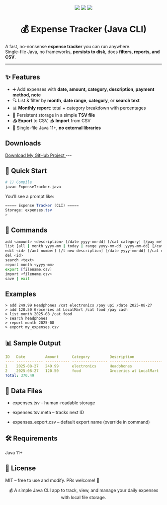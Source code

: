 <p align="center">
  <img src="https://img.shields.io/badge/Java-Expense%20Tracker-orange?style=for-the-badge&logo=java&logoColor=white" />
  <img src="https://img.shields.io/badge/Type-CLI-blue?style=for-the-badge" />
  <img src="https://img.shields.io/badge/Status-Active-brightgreen?style=for-the-badge" />
</p>

<h1 align="center">💰 Expense Tracker (Java CLI)</h1>

A fast, no-nonsense **expense tracker** you can run anywhere.  
Single-file Java, no frameworks, **persists to disk**, does **filters, reports, and CSV**.

---

## ✨ Features
- ➕ Add expenses with **date, amount, category, description, payment method, note**
- 🔍 List & filter by **month**, **date range**, **category**, or **search text**
- 📊 **Monthly report**: total + category breakdown with percentages
- 💾 Persistent storage in a simple **TSV file**
- 📤 **Export** to CSV, 📥 **Import** from CSV
- 🧰 Single-file Java 11+, **no external libraries**

## Downloads
<a href="https://yourwebsite.com/downloads/my-repo.zip" download>
  Download My GitHub Project 
</a>
---

## 🚀 Quick Start

```bash
# 1) Compile
javac ExpenseTracker.java
```
You’ll see a prompt like:
```csharp
===== Expense Tracker (CLI) =====
Storage: expenses.tsv
>
```
## 🧭 Commands
```bash
add <amount> <description> [/date yyyy-mm-dd] [/cat category] [/pay method] [/note text]
list [all | month yyyy-mm | today | range yyyy-mm-dd..yyyy-mm-dd] [/cat name] [/sort date|amt|cat] [/rev]
edit <id> [/amt number] [/t new description] [/date yyyy-mm-dd] [/cat category] [/pay method] [/note text]
del <id>
search <text>
report month <yyyy-mm>
export [filename.csv]
import <filename.csv>
save | exit
```
## Examples
```
> add 249.99 Headphones /cat electronics /pay upi /date 2025-08-27
> add 120.50 Groceries at LocalMart /cat food /pay cash
> list month 2025-08 /cat food
> search headphones
> report month 2025-08
> export my_expenses.csv
```
## 📊 Sample Output
```yaml
ID   Date         Amount      Category         Description                      Payment    Note
---- ------------ ----------- ---------------- -------------------------------- ---------- ------------------------
1    2025-08-27   249.99      electronics      Headphones                       upi
2    2025-08-27   120.50      food             Groceries at LocalMart           cash
Total: 370.49
```
## 🧱 Data Files

- expenses.tsv – human-readable storage

- expenses.tsv.meta – tracks next ID

- expenses_export.csv – default export name (override in command)

## 🛠 Requirements

Java 11+

## 📜 License

MIT – free to use and modify.
PRs welcome! 🚀

<div align=center>
💰 A simple Java CLI app to track, view, and manage your daily expenses with local file storage.
</div>
